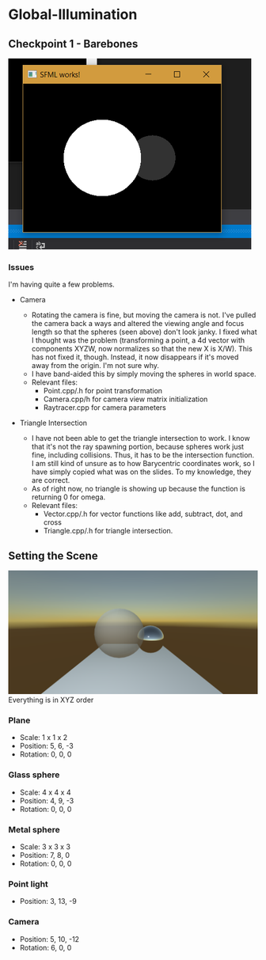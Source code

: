 # Global-Illumination

## Checkpoint 1 - Barebones
![](https://github.com/VanessaY/Global-Illumination/blob/master/Images/Checkpt%201.PNG)
### Issues
I'm having quite a few problems.
* Camera
    * Rotating the camera is fine, but moving the camera is not. I've pulled the camera back a ways and altered the viewing angle and focus length so that the spheres (seen above) don't look janky. I fixed what I thought was the problem (transforming a point, a 4d vector with components XYZW, now normalizes so that the new X is X/W). This has not fixed it, though. Instead, it now disappears if it's moved away from the origin. I'm not sure why.
    * I have band-aided this by simply moving the spheres in world space.
    * Relevant files:
         * Point.cpp/.h for point transformation
         * Camera.cpp/h for camera view matrix initialization
         * Raytracer.cpp for camera parameters

* Triangle Intersection
    * I have not been able to get the triangle intersection to work. I know that it's not the ray spawning portion, because spheres work just fine, including collisions. Thus, it has to be the intersection function. I am still kind of unsure as to how Barycentric coordinates work, so I have simply copied what was on the slides. To my knowledge, they are correct.
    * As of right now, no triangle is showing up because the function is returning 0 for omega.
    * Relevant files:
         * Vector.cpp/.h for vector functions like add, subtract, dot, and cross
         * Triangle.cpp/.h for triangle intersection.


## Setting the Scene
![](https://github.com/VanessaY/Global-Illumination/blob/master/Setting%20the%20Scene/Img.PNG)
Everything is in XYZ order
### Plane
* Scale: 1 x 1 x 2
* Position: 5, 6, -3
* Rotation: 0, 0, 0

### Glass sphere
* Scale: 4 x 4 x 4
* Position: 4, 9, -3
* Rotation: 0, 0, 0

### Metal sphere
* Scale: 3 x 3 x 3
* Position: 7, 8, 0
* Rotation: 0, 0, 0

### Point light
* Position: 3, 13, -9

### Camera
* Position: 5, 10, -12
* Rotation: 6, 0, 0

